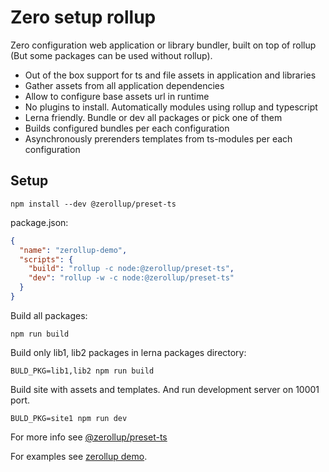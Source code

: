 # Zero setup rollup

Zero configuration web application or library bundler, built on top of rollup (But some packages can be used without rollup).

* Out of the box support for ts and file assets in application and libraries
* Gather assets from all application dependencies
* Allow to configure base assets url in runtime 
* No plugins to install. Automatically modules using rollup and typescript
* Lerna friendly. Bundle or dev all packages or pick one of them
* Builds configured bundles per each configuration
* Asynchronously prerenders templates from ts-modules per each configuration

## Setup

``` npm install --dev @zerollup/preset-ts ```

package.json:
```json
{
  "name": "zerollup-demo",
  "scripts": {
    "build": "rollup -c node:@zerollup/preset-ts",
    "dev": "rollup -w -c node:@zerollup/preset-ts"
  }
}
```

Build all packages:

```
npm run build
```

Build only lib1, lib2 packages in lerna packages directory:

```
BULD_PKG=lib1,lib2 npm run build
```

Build site with assets and templates. And run development server on 10001 port. 

```
BULD_PKG=site1 npm run dev
```

For more info see [@zerollup/preset-ts](../preset-ts)

For examples see [zerollup demo](https://github.com/zerkalica/zerollup-demo).

